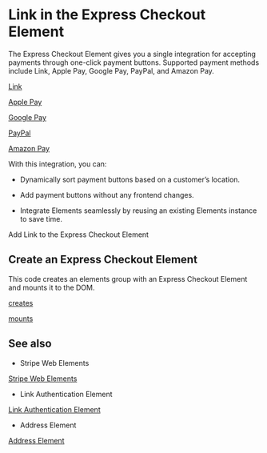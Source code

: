 # Link in the Express Checkout Element

The Express Checkout Element gives you a single integration for accepting payments through one-click payment buttons. Supported payment methods include Link, Apple Pay, Google Pay, PayPal, and Amazon Pay.

[Link](/payments/link/what-is-link)

[Apple Pay](/apple-pay)

[Google Pay](/google-pay)

[PayPal](/payments/paypal)

[Amazon Pay](/payments/amazon-pay)

With this integration, you can:

- Dynamically sort payment buttons based on a customer’s location.

- Add payment buttons without any frontend changes.

- Integrate Elements seamlessly by reusing an existing Elements instance to save time.

Add Link to the Express Checkout Element

## Create an Express Checkout Element

This code creates an elements group with an Express Checkout Element and mounts it to the DOM.

[creates](/js/element/express_checkout_element)

[mounts](/js/element/mount)

## See also

- Stripe Web Elements

[Stripe Web Elements](/payments/elements)

- Link Authentication Element

[Link Authentication Element](/payments/elements/link-authentication-element)

- Address Element

[Address Element](/elements/address-element)
